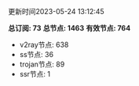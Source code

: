 更新时间2023-05-24 13:12:45

**总订阅: 73**
**总节点: 1463**
**有效节点: 764**
- v2ray节点: 638
- ss节点: 36
- trojan节点: 89
- ssr节点: 1
